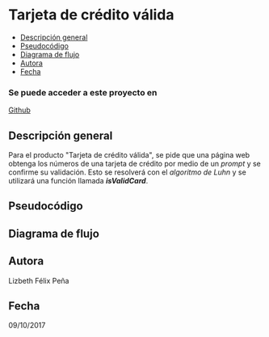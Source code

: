 Tarjeta de crédito válida
=============
* [Descripción general](#cabecera1)
* [Pseudocódigo](#cabecera2)
* [Diagrama de flujo](#cabecera3)
* [Autora](#cabecera4)
* [Fecha](#cabecera5)

### Se puede acceder a este proyecto en
[Github](https://github.com/LizbethFP/Tarjeta-de-cr-dito-v-lida.git "Github")

Descripción general
-------------------
Para el producto "Tarjeta de crédito válida", se pide que una página web obtenga los números de una tarjeta de crédito por medio de un *prompt* y se confirme su validación. Esto se resolverá con el *algoritmo de Luhn* y se utilizará una función llamada ***isValidCard***.

Pseudocódigo
------------

Diagrama de flujo
-----------------

Autora
------
Lizbeth Félix Peña

Fecha
-----
09/10/2017
